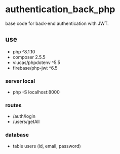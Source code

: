 # authentication_back_php
base code for back-end authentication with JWT.

## use
* php ^8.1.10
* composer 2.5.5
* vlucas/phpdotenv ^5.5
* firebase/php-jwt ^6.5

### server local
- php -S localhost:8000

### routes
* /auth/login
* /users/getAll

### database
* table users (id, email, password)